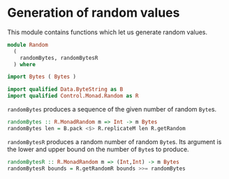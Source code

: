 # Generation of random values

This module contains functions which let us generate
random values.

```haskell
module Random
  (
    randomBytes, randomBytesR
  ) where

import Bytes ( Bytes )

import qualified Data.ByteString as B
import qualified Control.Monad.Random as R
```

`randomBytes` produces a sequence of the given number of random `Byte`s.

```haskell
randomBytes :: R.MonadRandom m => Int -> m Bytes
randomBytes len = B.pack <$> R.replicateM len R.getRandom
```

`randomBytesR` produces a random number of random `Byte`s.
Its argument is the lower and upper bound on the number of `Byte`s to produce.

```haskell
randomBytesR :: R.MonadRandom m => (Int,Int) -> m Bytes
randomBytesR bounds = R.getRandomR bounds >>= randomBytes
```

